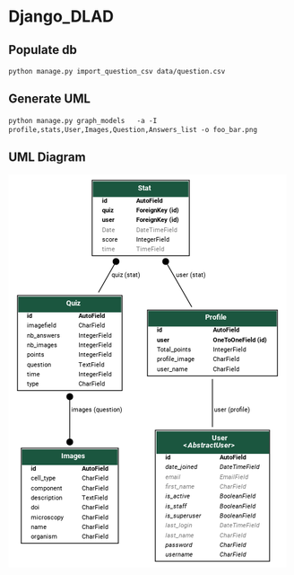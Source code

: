 # Django_DLAD

## Populate db
    python manage.py import_question_csv data/question.csv

## Generate UML
    python manage.py graph_models   -a -I profile,stats,User,Images,Question,Answers_list -o foo_bar.png

## UML Diagram 
![My UML](UML_DB.png)
